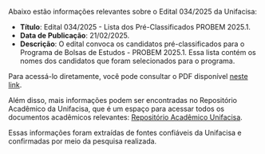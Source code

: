 Abaixo estão informações relevantes sobre o Edital 034/2025 da Unifacisa:

- **Título**: Edital 034/2025 - Lista dos Pré-Classificados PROBEM 2025.1.
- **Data de Publicação**: 21/02/2025.
- **Descrição**: O edital convoca os candidatos pré-classificados para o Programa de Bolsas de Estudos - PROBEM 2025.1. Essa lista contém os nomes dos candidatos que foram selecionados para o programa.

Para acessá-lo diretamente, você pode consultar o PDF disponível [neste link](https://unifacisa.edu.br/wp-content/uploads/2025/02/Edital_034_Pre-Classificados_Probem-2025.1.pdf).

Além disso, mais informações podem ser encontradas no Repositório Acadêmico da Unifacisa, que é um espaço para acessar todos os documentos acadêmicos relevantes: [Repositório Acadêmico Unifacisa](https://unifacisa.edu.br/repositorio-academico/).

Essas informações foram extraídas de fontes confiáveis da Unifacisa e confirmadas por meio da pesquisa realizada.